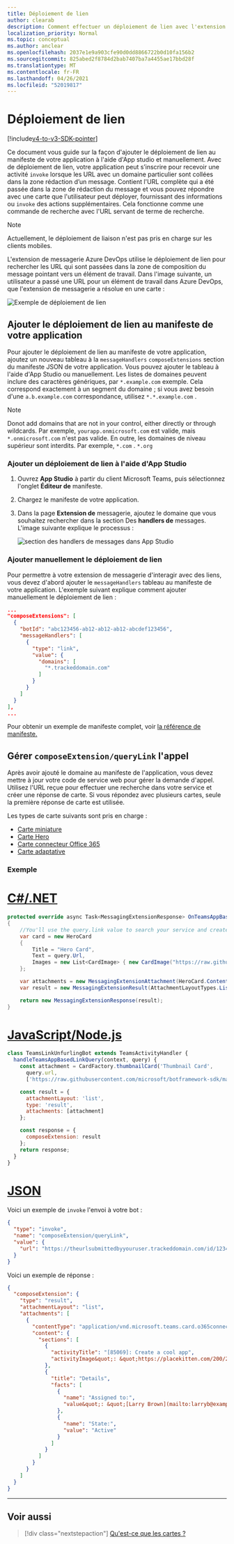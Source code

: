 ```yaml
---
title: Déploiement de lien
author: clearab
description: Comment effectuer un déploiement de lien avec l'extension de messagerie dans une application Microsoft Teams.
localization_priority: Normal
ms.topic: conceptual
ms.author: anclear
ms.openlocfilehash: 2037e1e9a903cfe90d0dd8866722b0d10fa156b2
ms.sourcegitcommit: 825abed2f8784d2bab7407ba7a4455ae17bbd28f
ms.translationtype: MT
ms.contentlocale: fr-FR
ms.lasthandoff: 04/26/2021
ms.locfileid: "52019817"
---
```

# <a name="link-unfurling"></a>Déploiement de lien

[!include[v4-to-v3-SDK-pointer](~/includes/v4-to-v3-pointer-me.md)]

Ce document vous guide sur la façon d'ajouter le déploiement de lien au manifeste de votre application à l'aide d'App studio et manuellement. Avec de déploiement de lien, votre application peut s’inscrire pour recevoir une activité `invoke` lorsque les URL avec un domaine particulier sont collées dans la zone rédaction d’un message. Contient l'URL complète qui a été passée dans la zone de rédaction du message et vous pouvez répondre avec une carte que l'utilisateur peut déployer, fournissant des informations ou `invoke` des actions supplémentaires. Cela fonctionne comme une commande de recherche avec l'URL servant de terme de recherche.

> [!NOTE]
> Actuellement, le déploiement de liaison n'est pas pris en charge sur les clients mobiles.

L'extension de messagerie Azure DevOps utilise le déploiement de lien pour rechercher les URL qui sont passées dans la zone de composition du message pointant vers un élément de travail. Dans l'image suivante, un utilisateur a passé une URL pour un élément de travail dans Azure DevOps, que l'extension de messagerie a résolue en une carte :

![Exemple de déploiement de lien](~/assets/images/compose-extensions/messagingextensions_linkunfurling.png)

## <a name="add-link-unfurling-to-your-app-manifest"></a>Ajouter le déploiement de lien au manifeste de votre application

Pour ajouter le déploiement de lien au manifeste de votre application, ajoutez un nouveau tableau à la `messageHandlers` `composeExtensions` section du manifeste JSON de votre application. Vous pouvez ajouter le tableau à l'aide d'App Studio ou manuellement. Les listes de domaines peuvent inclure des caractères génériques, par `*.example.com` exemple. Cela correspond exactement à un segment du domaine ; si vous avez besoin d'une `a.b.example.com` correspondance, utilisez `*.*.example.com` .

> [!NOTE]
> Donot add domains that are not in your control, either directly or through wildcards. Par exemple, `yourapp.onmicrosoft.com` est valide, mais `*.onmicrosoft.com` n'est pas valide. En outre, les domaines de niveau supérieur sont interdits. Par exemple, `*.com` . `*.org`

### <a name="add-link-unfurling-using-app-studio"></a>Ajouter un déploiement de lien à l'aide d'App Studio

1. Ouvrez **App Studio** à partir du client Microsoft Teams, puis sélectionnez l'onglet **Éditeur de** manifeste.
1. Chargez le manifeste de votre application.
1. Dans la page **Extension de** messagerie, ajoutez le domaine que vous souhaitez rechercher dans la section Des **handlers de** messages. L'image suivante explique le processus :

    ![section des handlers de messages dans App Studio](~/assets/images/link-unfurling.png)
    
### <a name="add-link-unfurling-manually"></a>Ajouter manuellement le déploiement de lien

Pour permettre à votre extension de messagerie d'interagir avec des liens, vous devez d'abord ajouter le `messageHandlers` tableau au manifeste de votre application. L'exemple suivant explique comment ajouter manuellement le déploiement de lien : 


```json
...
"composeExtensions": [
  {
    "botId": "abc123456-ab12-ab12-ab12-abcdef123456",
    "messageHandlers": [
      {
        "type": "link",
        "value": {
          "domains": [
            "*.trackeddomain.com"
          ]
        }
      }
    ]
  }
],
...
```

Pour obtenir un exemple de manifeste complet, voir [la référence de manifeste.](~/resources/schema/manifest-schema.md)

## <a name="handle-the-composeextensionquerylink-invoke"></a>Gérer `composeExtension/queryLink` l'appel

Après avoir ajouté le domaine au manifeste de l'application, vous devez mettre à jour votre code de service web pour gérer la demande d'appel. Utilisez l'URL reçue pour effectuer une recherche dans votre service et créer une réponse de carte. Si vous répondez avec plusieurs cartes, seule la première réponse de carte est utilisée.

Les types de carte suivants sont pris en charge :

* [Carte miniature](~/task-modules-and-cards/cards/cards-reference.md#thumbnail-card)
* [Carte Hero](~/task-modules-and-cards/cards/cards-reference.md#hero-card)
* [Carte connecteur Office 365](~/task-modules-and-cards/cards/cards-reference.md#office-365-connector-card)
* [Carte adaptative](~/task-modules-and-cards/cards/cards-reference.md#adaptive-card)

### <a name="example"></a>Exemple

# <a name="cnet"></a>[C#/.NET](#tab/dotnet)

```csharp
protected override async Task<MessagingExtensionResponse> OnTeamsAppBasedLinkQueryAsync(ITurnContext<IInvokeActivity> turnContext, AppBasedLinkQuery query, CancellationToken cancellationToken)
{
    //You'll use the query.link value to search your service and create a card response
    var card = new HeroCard
    {
        Title = "Hero Card",
        Text = query.Url,
        Images = new List<CardImage> { new CardImage("https://raw.githubusercontent.com/microsoft/botframework-sdk/master/icon.png") },
    };

    var attachments = new MessagingExtensionAttachment(HeroCard.ContentType, null, card);
    var result = new MessagingExtensionResult(AttachmentLayoutTypes.List, "result", new[] { attachments }, null, "test unfurl");

    return new MessagingExtensionResponse(result);
}
```

# <a name="javascriptnodejs"></a>[JavaScript/Node.js](#tab/javascript)

```javascript
class TeamsLinkUnfurlingBot extends TeamsActivityHandler {
  handleTeamsAppBasedLinkQuery(context, query) {
    const attachment = CardFactory.thumbnailCard('Thumbnail Card',
      query.url,
      ['https://raw.githubusercontent.com/microsoft/botframework-sdk/master/icon.png']);

    const result = {
      attachmentLayout: 'list',
      type: 'result',
      attachments: [attachment]
    };

    const response = {
      composeExtension: result
    };
    return response;
  }
}
```

# <a name="json"></a>[JSON](#tab/json)

Voici un exemple de `invoke` l'envoi à votre bot :

```json
{
  "type": "invoke",
  "name": "composeExtension/queryLink",
  "value": {
    "url": "https://theurlsubmittedbyyouruser.trackeddomain.com/id/1234"
  }
}
```

Voici un exemple de réponse :

```json
{
  "composeExtension": {
    "type": "result",
    "attachmentLayout": "list",
    "attachments": [
      {
        "contentType": "application/vnd.microsoft.teams.card.o365connector",
        "content": {
          "sections": [
            {
              "activityTitle": "[85069]: Create a cool app",
              "activityImage&quot;: &quot;https://placekitten.com/200/200"
            },
            {
              "title": "Details",
              "facts": [
                {
                  "name": "Assigned to:",
                  "value&quot;: &quot;[Larry Brown](mailto:larryb@example.com)"
                },
                {
                  "name": "State:",
                  "value": "Active"
                }
              ]
            }
          ]
        }
      }
    ]
  }
}
```

* * *

## <a name="see-also"></a>Voir aussi 

> [!div class="nextstepaction"]
> [Qu'est-ce que les cartes ?](~/task-modules-and-cards/what-are-cards.md)
